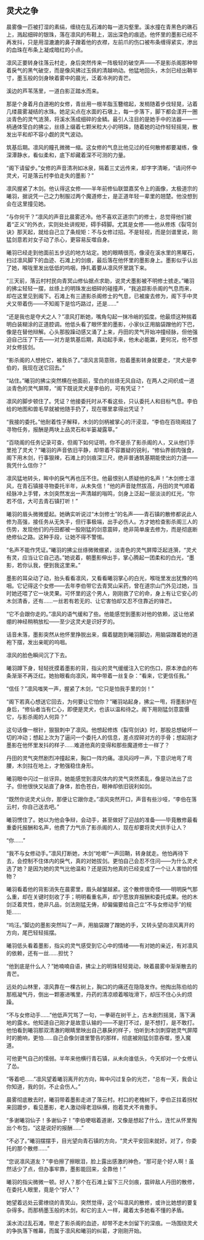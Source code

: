 ## 灵犬之争

晨雾像一匹被打湿的素绢，缠绕在乱石滩的每一道沟壑里。溪水撞在青黑色的礁石上，溅起细碎的银珠，落在凛风的布鞋上，洇出深色的痕迹。他怀里的墨影已经不再发抖，只是用湿漉漉的鼻子蹭着他的衣襟，左前爪的伤口被布条缠得紧实，渗出的血珠在布条上凝成暗红的小点。

凛风正要转身往落云村走，身后突然传来一阵极轻的破空声——不是影杀阁那种带着戾气的黑气破空，而是像风拂过玉佩的清越响动。他猛地回头，木剑已经出鞘半寸，墨玉般的剑身映着雾中的晨光，泛着冷冽的青芒。

溪边的芦苇荡里，一道白影正踏水而来。

那是个身着月白道袍的女修，青丝用一根羊脂玉簪绾起，发梢随着步伐轻晃，沾着几缕晨雾凝结的水珠。她足尖点在水面的石墩上，每一步落下，脚下都会漾开一圈淡青色的灵气涟漪，将溪水荡成细碎的金鳞。最引人注目的是她手中的法器——一柄通体莹白的拂尘，丝绦上缀着七颗米粒大小的明珠，随着她的动作轻轻摇晃，散发出平和却不容小觑的灵气波动。

筑基后期。凛风的瞳孔微微一缩。这女修的气息比他见过的任何散修都要凝练，像深潭静水，看似柔和，底下却藏着深不可测的力量。

“阁下请留步。”女修的声音清冽如冰泉，隔着三丈远传来，却字字清晰，“请问怀中灵犬，可是落云村李伯走失的墨影？”

凛风握紧了木剑。他认得这女修——半年前修仙联盟嘉奖令上的画像，太极道宗的曦羽，据说凭一己之力制服过两个魔道修士，是正道年轻一辈里的翘楚。他没想到会在这里撞见她。

“与你何干？”凛风的声音比晨雾还冷。他不喜欢正道宗门的修士，总觉得他们披着“正义”的外衣，实则处处讲规矩，碍手碍脚。尤其是女修——他从修炼《裂穹剑诀》那天起，就给自己立了条规矩：不与女修过招。不是轻视，而是剑谱里说，刚猛剑意若对女子动了杀心，更容易反噬自身。

曦羽已经走到他面前五步远的地方站定。她的眼睛很亮，像浸在溪水里的黑曜石，扫过凛风脚下的血迹、石滩上的剑痕，最后落在他怀里的墨影身上。墨影似乎认出了她，喉咙里发出低低的呜咽，挣扎着要从凛风怀里跳下来。

“三天前，落云村村民向青冥山修仙据点求助，说灵犬墨影被不明修士掳走。”曦羽的拂尘轻轻一摆，丝绦上的明珠发出细碎的碰撞声，“我追踪影杀阁的气息而来，却在这里见到阁下。石滩上有三道影杀阁修士的气息，已被废去修为，阁下手中灵犬又带着伤——不知阁下是恰巧路过，还是……”

“还是我也是夺犬之人？”凛风打断她，嘴角勾起一抹冷峭的弧度。他最烦这种揣着明白装糊涂的正道腔调。他低头看了眼怀里的墨影，小家伙正用脑袋蹭他的下巴，像是在替他辩解。心头那股躁动感又涌了上来，丹田的灵气开始冲撞经脉，但他强迫自己压了下去——对方是筑基后期，真动起手来，他未必能赢，更何况，他不想对女修拔剑。

“影杀阁的人想抢它，被我杀了。”凛风言简意赅，抱着墨影转身就要走，“灵犬是李伯的，我现在送它回去。”

“站住。”曦羽的拂尘突然横在他面前，莹白的丝绦无风自动，在两人之间织成一道淡青色的灵气屏障，“阁下既说灵犬是李伯的，可有凭证？”

凛风的脚步顿住了。凭证？他接委托时从不看这些，只认委托人和目标气息。李伯给的地图和兽毛早就被他随手扔了，现在哪里拿得出凭证？

“我接的委托。”他耐着性子解释，木剑的剑柄被掌心的汗浸湿，“李伯在百晓阁挂了寻物任务，报酬是两块上品灵石和半篓凝露草。”

“百晓阁的任务记录可查，但阁下如何证明，你不是杀了影杀阁的人，又从他们手里抢了灵犬？”曦羽的声音依旧平静，却带着不容置疑的锐利，“修仙界弱肉强食，阁下用木剑，行事狠辣，石滩上的剑痕深三尺，绝非普通筑基期能使出的力道——我凭什么信你？”

凛风猛地转头，眸中的戾气再也压不住。他最恨别人质疑他的名声！“木剑修士凛风，在青石镇接寻物委托半年，从未失信！”他的声音陡然拔高，丹田的灵气顺着经脉冲上手臂，木剑突然发出一声清越的嗡鸣，剑身上泛起一层淡淡的红光，“你若不信，大可去青石镇打听！”

曦羽的眉头微微蹙起。她确实听说过“木剑修士”的名声——青石镇的散修都说此人修为高强，接任务从无失手，但行事极端，出手必伤人。方才她检查影杀阁三人的伤势，发现他们的丹田都被一股刚猛的剑意震碎，绝非简单废去修为，而是彻底断绝修仙之路。这种手段，让她不得不警惕。

“名声不能作凭证。”曦羽的拂尘丝绦微微绷紧，淡青色的灵气屏障泛起涟漪，“灵犬有灵，应当让它自己选。”她说着，朝墨影伸出手，掌心腾起一团柔和的白光，“墨影，若你认我，便到我这里来。”

墨影的耳朵动了动，抬头看看凛风，又看看曦羽掌心的白光，喉咙里发出犹豫的呜咽。它记得这个女修——去年李伯带它去青冥山采药，曾在道宗山门外见过她，当时她还喂了它一块灵果。可怀里的这个男人，刚刚救了它的命，身上有让它安心的木剑清香，还有……一丝若有若无的、让它害怕却又忍不住靠近的锋芒。

“它不会跟你走的。”凛风的语气缓和了些。他能感觉到墨影对他的依赖，这让他紧绷的神经稍稍放松——至少这灵犬是识好歹的。

话音未落，墨影突然从他怀里挣脱出来，瘸着腿跑到曦羽脚边，用脑袋蹭着她的道袍下摆，发出亲昵的呜咽。

凛风的脸色瞬间沉了下去。

曦羽蹲下身，轻轻抚摸着墨影的背，指尖的灵气缓缓注入它的伤口，原本渗血的布条渐渐不再泛红。她抬眼看向凛风，眸中带着一丝复杂：“看来，它更信任我。”

“信任？”凛风嗤笑一声，握紧了木剑，“它只是怕我手里的剑！”

“阁下若真心想送它回去，为何要让它怕你？”曦羽站起身，拂尘一甩，将墨影护在身后，“修仙者当有仁心，即便是灵犬，也该以温和待之。阁下用刚猛剑意震慑它，与影杀阁的人何异？”

这句话像一根针，狠狠刺中了凛风。他想起修炼《裂穹剑诀》时，那股总想破坏一切的冲动；想起上次为了逼问一个委托人的信息，差点捏碎对方的手骨；想起刚才墨影在他怀里发抖的样子……难道他真的变得和那些魔道修士一样了？

丹田的灵气突然剧烈冲撞起来，胸口一阵灼痛。凛风闷哼一声，下意识地弯了弯腰，木剑拄在地上，才勉强稳住身形。

曦羽眼中闪过一丝讶异。她能感觉到凛风体内的灵气突然紊乱，像是功法出了岔子。但他很快又站直了身体，脸色苍白，眼神却依旧锐利如剑。

“既然你说灵犬认你，那便让它跟你走。”凛风突然开口，声音有些沙哑，“李伯在落云村，你自己送去吧。”

曦羽愣住了。她以为他会争辩，会动手，甚至做好了迎战的准备——毕竟散修最看重委托报酬和名声，他费了力气杀了影杀阁的人，现在却要将灵犬拱手让人？

“你……”

“我不与女修动手。”凛风打断她，木剑“呛啷”一声回鞘，转身就走。他怕再待下去，会控制不住体内的戾气，真的对她拔剑。更怕自己会忍不住问——为什么灵犬选了她？是因为她的灵气比他温和？还是因为他真的已经变成了一个让人害怕的怪物？

曦羽看着他的背影消失在晨雾里，眉头越皱越紧。这个散修很奇怪——明明戾气那么重，却在关键时刻收了手；明明看重名声，却宁愿放弃报酬和委托成果。他的木剑泛着灵性，绝非凡品，剑法刚猛无俦，却偏偏要给自己立“不与女修动手”的规矩……

“呜汪。”脚边的墨影突然叫了一声，用脑袋蹭了蹭她的手，又转头望向凛风离开的方向，尾巴轻轻摇摆。

曦羽低头看着墨影，指尖的灵气感受到它心中的情绪——有对她的亲近，有对凛风的依赖，还有一丝……担忧？

“他到底是什么人？”她喃喃自语，拂尘上的明珠轻轻晃动，映着晨雾中渐渐散去的青芒。

远处的山林里，凛风靠在一棵古树上，胸口的灼痛还在隐隐发作。他掏出陈伯给的那瓶凝气丹，倒出一颗塞进嘴里，丹药的清凉顺着喉咙滑下，却压不住心头的烦躁。

“不与女修动手……”他低声咒骂了一句，一拳砸在树干上，古木剧烈摇晃，落下满地的露水。他知道自己刚才是故意认输的——不是打不过，是不想打，是不敢打。他怕看到曦羽那双清澈的眼睛里映出自己暴戾的样子，怕听到木剑刺穿她灵气屏障时的脆响，更怕……自己会像剑谱里警告的那样，彻底被刚猛剑意吞噬，堕入魔道。

可他更气自己的懦弱。半年来他横行青石镇，从未向谁低头，今天却对一个女修认了怂。

“等着吧……”凛风望着曦羽离开的方向，眸中闪过复杂的光芒，“总有一天，我会让你知道，我的剑，不止会伤人。”

晨雾彻底散去时，曦羽带着墨影走进了落云村。村口的老槐树下，李伯正拄着拐杖来回踱步，看见墨影，老人激动得老泪纵横，抱着灵犬不肯撒手。

“多谢曦羽仙子！多谢仙子！”李伯哽咽着道谢，又像是想起了什么，连忙从怀里掏出个布包，“这是说好的报酬……”

“不必了。”曦羽摆摆手，目光望向青石镇的方向，“灵犬平安回来就好。对了，你委托的那个散修……”

“您说凛风道友？”李伯擦了擦眼泪，脸上露出感激的神色，“那可是个好人啊！虽然话少了点，但办事牢靠，墨影能回来，全靠他！”

曦羽的指尖微微一顿。好人？那个在石滩上留下三尺剑痕，震碎敌人丹田的散修，在委托人眼里，竟是个“好人”？

她望着远处云雾缭绕的青冥山，突然觉得，这个叫凛风的散修，或许比她想的要复杂得多。而那柄墨玉般的木剑，和它的主人一样，藏着太多她看不懂的矛盾。

溪水流过乱石滩，带走了影杀阁的血迹，却带不走木剑留下的深痕。一场围绕灵犬的争执落下帷幕，而属于凛风和曦羽的纠葛，才刚刚开始。